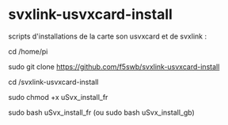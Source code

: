 # svxlink-usvxcard-install
scripts d'installations de la carte son usvxcard et de svxlink :

cd /home/pi

sudo git clone https://github.com/f5swb/svxlink-usvxcard-install

cd /svxlink-usvxcard-install

sudo chmod +x uSvx_install_fr

sudo bash uSvx_install_fr (ou sudo bash uSvx_install_gb)

